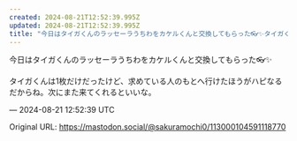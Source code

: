```yaml
---
created: 2024-08-21T12:52:39.995Z
updated: 2024-08-21T12:52:39.995Z
title: "今日はタイガくんのラッセーラうちわをカケルくんと交換してもらった👓️✨️タイガく[...]"
---
```


<p>今日はタイガくんのラッセーラうちわをカケルくんと交換してもらった👓️✨️</p><p>タイガくんは1枚だけだったけど、求めている人のもとへ行けたほうがハピなるだからね。次にまた来てくれるといいな。</p>

&mdash; 2024-08-21 12:52:39 UTC

Original URL: https://mastodon.social/@sakuramochi0/113000104591118770
